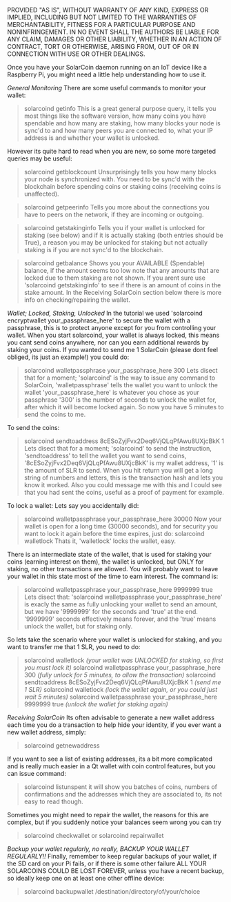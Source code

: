 PROVIDED "AS IS", WITHOUT WARRANTY OF ANY KIND, EXPRESS OR IMPLIED, INCLUDING BUT NOT LIMITED
TO THE WARRANTIES OF MERCHANTABILITY, FITNESS FOR A PARTICULAR PURPOSE AND NONINFRINGEMENT. IN
NO EVENT SHALL THE AUTHORS BE LIABLE FOR ANY CLAIM, DAMAGES OR OTHER LIABILITY, WHETHER IN AN 
ACTION OF CONTRACT, TORT OR OTHERWISE, ARISING FROM, OUT OF OR IN CONNECTION WITH USE OR OTHER DEALINGS.

Once you have your SolarCoin daemon running on an IoT device like a Raspberry Pi, you might 
need a little help understanding how to use it.

*General Monitoring*
There are some useful commands to monitor your wallet:
> solarcoind getinfo
This is a great general purpose query, it tells you most things like the software version, how 
many coins you have spendable and how many are staking, how many blocks your node is sync'd to
and how many peers you are connected to, what your IP address is and whether your wallet is 
unlocked.

However its quite hard to read when you are new, so some more targeted queries may be useful:
> solarcoind getblockcount
Unsurprisingly tells you how many blocks your node is synchronized with.  You need to be sync'd 
with the blockchain before spending coins or staking coins (receiving coins is unaffected).

> solarcoind getpeerinfo
Tells you more about the connections you have to peers on the network, if they are incoming or 
outgoing.

> solarcoind getstakinginfo
Tells you if your wallet is unlocked for staking (see below) and if it is actually staking 
(both entries should be True), a reason you may be unlocked for staking but not actually staking 
is if you are not sync'd to the blockchain.

> solarcoind getbalance
Shows you your AVAILABLE (Spendable) balance, if the amount seems too low note that any amounts 
that are locked due to them staking are not shown. 
If you arent sure use 'solarcoind getstakinginfo' to see if there is an amount of coins in the stake 
amount.  In the Receiving SolarCoin section below there is more info on checking/repairing the wallet.

*Wallet; Locked, Staking, Unlocked*
In the tutorial we used 'solarcoind encryptwallet your_passphrase_here' to secure the wallet with 
a passphrase, this is to protect anyone except for you from controlling your wallet.
When you start solarcoind, your wallet is always locked, this means you cant send coins anywhere, 
nor can you earn additional rewards by staking your coins.  If you wanted to send me 1 SolarCoin 
(please dont feel obliged, its just an example!) you could do:

> solarcoind walletpassphrase your_passphrase_here 300
Lets disect that for a moment; 'solarcoind' is the way to issue any command to SolarCoin, 
'walletpassphrase' tells the wallet you want to unlock the wallet 'your_passphrase_here' is 
whatever you chose as your passphrase '300' is the number of seconds to unlock the wallet for,
after which it will become locked again.  So now you have 5 minutes to send the coins to me.

To send the coins:
> solarcoind sendtoaddress 8cESoZyjFvx2Deq6VjQLqPfAwu8UXjcBkK 1
Lets disect that for a moment; 'solarcoind' to send the instruction, 'sendtoaddress' to tell the 
wallet you want to send coins, '8cESoZyjFvx2Deq6VjQLqPfAwu8UXjcBkK' is my wallet address, '1' is the
amount of SLR to send.  When you hit return you will get a long string of numbers and letters, this
is the transaction hash and lets you know it worked.  Also you could message me with this and I
could see that you had sent the coins, useful as a proof of payment for example.

To lock a wallet:
Lets say you accidentally did:
> solarcoind walletpassphrase your_passphrase_here 30000
Now your wallet is open for a long time (30000 seconds), and for security you want to lock it again
before the time expires, just do:
> solarcoind walletlock
Thats it, 'walletlock' locks the wallet, easy.

There is an intermediate state of the wallet, that is used for staking your coins (earning 
interest on them), the wallet is unlocked, but ONLY for staking, no other transactions are allowed.
You will probably want to leave your wallet in this state most of the time to earn interest.
The command is:
> solarcoind walletpassphrase your_passphrase_here 9999999 true
Lets disect that: 'solarcoind walletpassphrase your_passphrase_here' is exacly the same as fully unlocking
your wallet to send an amount, but we have '9999999' for the seconds and 'true' at the end.  
'9999999' seconds effectively means forever, and the 'true' means unlock the wallet, but for staking only.

So lets take the scenario where your wallet is unlocked for staking, and you want to transfer me that 1 SLR,
you need to do:
> solarcoind walletlock                                          *(your wallet was UNLOCKED for staking, so first you must lock it)*
> solarcoind walletpassphrase your_passphrase_here 300           *(fully unlock for 5 minutes, to allow the transaction)*
> solarcoind sendtoaddress 8cESoZyjFvx2Deq6VjQLqPfAwu8UXjcBkK 1  *(send me 1 SLR)*
> solarcoind walletlock                                          *(lock the wallet again, or you could just wait 5 minutes)*
> solarcoind walletpassphrase your_passphrase_here 9999999 true  *(unlock the wallet for staking again)*

*Receiving SolarCoin*
Its often advisable to generate a new wallet address each time you do a transaction to help hide your 
identity, if you ever want a new wallet address, simply:
> solarcoind getnewaddress

If you want to see a list of existing addresses, its a bit more complicated and is really much easier in a 
Qt wallet with coin control features, but you can issue command:
> solarcoind listunspent
it will show you batches of coins, numbers of confirmations and the addresses which they are associated to, 
its not easy to read though.

Sometimes you might need to repair the wallet, the reasons for this are complex, but if you suddenly notice
your balances seem wrong you can try
> solarcoind checkwallet
or
> solarcoind repairwallet

*Backup your wallet regularly, no really, BACKUP YOUR WALLET REGULARLY!!*
Finally, remember to keep regular backups of your wallet, if the SD card on your Pi fails, or if there is 
some other failure ALL YOUR SOLARCOINS COULD BE LOST FOREVER, unless you have a recent backup, so ideally 
keep one on at least one other offline device:
> solarcoind backupwallet /destination/directory/of/your/choice
